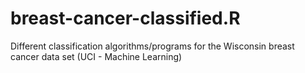 # breast-cancer-classified.R
Different classification algorithms/programs for the Wisconsin breast cancer data set (UCI - Machine Learning)

